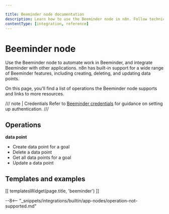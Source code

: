 ```yaml
---

title: Beeminder node documentation
description: Learn how to use the Beeminder node in n8n. Follow technical documentation to integrate Beeminder node into your workflows.
contentType: [integration, reference]
---
```


# Beeminder node

Use the Beeminder node to automate work in Beeminder, and integrate Beeminder with other applications. n8n has built-in support for a wide range of Beeminder features, including creating, deleting, and updating data points.

On this page, you'll find a list of operations the Beeminder node supports and links to more resources.

/// note | Credentials
Refer to [Beeminder credentials](/integrations/builtin/credentials/beeminder.md) for guidance on setting up authentication. 
///

## Operations

**data point**
- Create data point for a goal
- Delete a data point
- Get all data points for a goal
- Update a data point

## Templates and examples

<!-- see https://www.notion.so/n8n/Pull-in-templates-for-the-integrations-pages-37c716837b804d30a33b47475f6e3780 -->
[[ templatesWidget(page.title, 'beeminder') ]]

--8<-- "_snippets/integrations/builtin/app-nodes/operation-not-supported.md"


